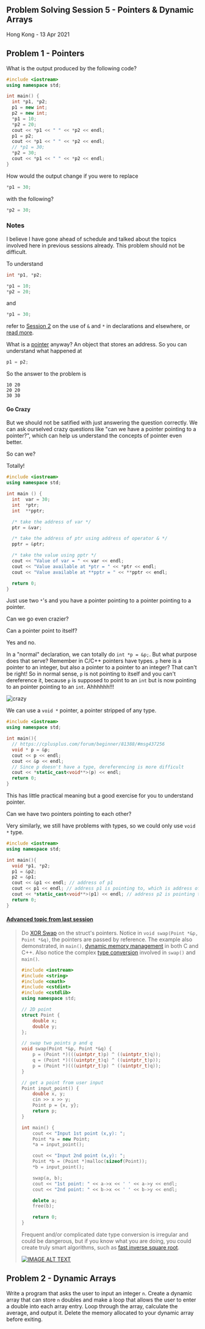 ## Problem Solving Session 5 - Pointers & Dynamic Arrays

Hong Kong - 13 Apr 2021

## Problem 1 - Pointers

What is the output produced by the following code?

```cpp
#include <iostream>
using namespace std;

int main() {
  int *p1, *p2; 
  p1 = new int; 
  p2 = new int; 
  *p1 = 10; 
  *p2 = 20; 
  cout << *p1 << " " << *p2 << endl; 
  p1 = p2; 
  cout << *p1 << " " << *p2 << endl; 
  // *p1 = 30; 
  *p2 = 30;
  cout << *p1 << " " << *p2 << endl;
}
```

How would the output change if you were to replace
```cpp
*p1 = 30; 
```
with the following?
```cpp
*p2 = 30;
```

### Notes

I believe I have gone ahead of schedule and talked about the topics involved here in previous sessions already. This problem should not be difficult.

To understand
```cpp
int *p1, *p2; 
```
```cpp
*p1 = 10; 
*p2 = 20; 
```
and
```cpp
*p1 = 30; 
```
refer to [Session 2](M5.md) on the use of `&` and `*` in declarations and elsewhere, or [read more](https://www3.ntu.edu.sg/home/ehchua/programming/cpp/cp4_PointerReference.html).

What is a [pointer](https://en.wikipedia.org/wiki/Pointer_(computer_programming)) anyway? An object that stores an address. So you can understand what happened at
```cpp
p1 = p2; 
```

So the answer to the problem is
```
10 20
20 20
30 30
```

#### Go Crazy

But we should not be satified with just answering the question correctly. We can ask ourselved crazy questions like "can we have a pointer pointing to a pointer?", which can help us understand the concepts of pointer even better. 

So can we?

Totally!

```cpp
#include <iostream>
using namespace std;

int main () {
  int  var = 30;
  int  *ptr;
  int  **pptr;

  /* take the address of var */
  ptr = &var;

  /* take the address of ptr using address of operator & */
  pptr = &ptr;

  /* take the value using pptr */
  cout << "Value of var = " << var << endl;
  cout << "Value available at *ptr = " << *ptr << endl;
  cout << "Value available at **pptr = " << **pptr << endl;

  return 0;
}
```

Just use two `*`'s and you have a pointer pointing to a pointer pointing to a pointer.

Can we go even crazier?

Can a pointer point to itself?

Yes and no. 

In a "normal" declaration, we can totally do `int *p = &p;`. But what purpose does that serve? Remember in C/C++ pointers have types. `p` here is a pointer to an integer, but also a pointer to a pointer to an integer? That can't be right! So in normal sense, `p` is not pointing to itself and you can't dereference it, because `p` is supposed to point to an `int` but is now pointing to an pointer pointing to an `int`. Ahhhhhh!!!

![crazy](src/crazy.gif)

We can use a `void *` pointer, a pointer stripped of any type.
```cpp
#include <iostream>
using namespace std;

int main(){
  // https://cplusplus.com/forum/beginner/81388/#msg437256
  void * p = &p;
  cout << p << endl;
  cout << &p << endl;
  // Since p doesn't have a type, dereferencing is more difficult
  cout << *static_cast<void**>(p) << endl; 
  return 0;
}
```

This has little practical meaning but a good exercise for you to understand pointer. 

Can we have two pointers pointing to each other?

Very similarly, we still have problems with types, so we could only use `void *` type.
```cpp
#include <iostream>
using namespace std;

int main(){
  void *p1, *p2;
  p1 = &p2;
  p2 = &p1;
  cout << &p1 << endl; // address of p1
  cout << p1 << endl; // address p1 is pointing to, which is address of p2
  cout << *static_cast<void**>(p1) << endl; // address p2 is pointing to, which is address of p1
  return 0;
}
```

#### [Advanced topic from last session](https://github.com/vicw0ng-hk/STA-20-2/blob/main/M7.md#advanced)
<blockquote>
<p>Do <a href="https://en.wikipedia.org/wiki/XOR_swap_algorithm">XOR Swap</a> on the struct's pointers. Notice in <code>void swap(Point *&p, Point *&q)</code>, the pointers are passed by reference. The example also demonstrated, in <code>main()</code>, <a href="https://www.geeksforgeeks.org/new-vs-malloc-and-free-vs-delete-in-c/">dynamic memory management</a> in both C and C++. Also notice the complex <a href="https://en.wikipedia.org/wiki/Type_conversion">type conversion</a> involved in <code>swap()</code> and <code>main()</code>.</p>

```cpp
#include <iostream>
#include <string>
#include <cmath>
#include <cstdint>
#include <cstdlib>
using namespace std;

// 2D point
struct Point {
    double x;
    double y;
};

// swap two points p and q
void swap(Point *&p, Point *&q) {
    p = (Point *)(((uintptr_t)p) ^ ((uintptr_t)q));
    q = (Point *)(((uintptr_t)q) ^ ((uintptr_t)p));
    p = (Point *)(((uintptr_t)p) ^ ((uintptr_t)q));
}

// get a point from user input
Point input_point() {
    double x, y;
    cin >> x >> y;
    Point p = {x, y};
    return p;
}

int main() {
    cout << "Input 1st point (x,y): ";
    Point *a = new Point;
    *a = input_point();

    cout << "Input 2nd point (x,y): ";
    Point *b = (Point *)malloc(sizeof(Point));
    *b = input_point();

    swap(a, b);
    cout << "1st point: " << a->x << ' ' << a->y << endl;
    cout << "2nd point: " << b->x << ' ' << b->y << endl;

    delete a;
    free(b);

    return 0;
}
```

Frequent and/or complicated date type conversion is irregular and could be dangerous, but if you know what you are doing, you could create truly smart algorithms, such as [fast inverse square root](https://en.wikipedia.org/wiki/Fast_inverse_square_root). 

[![IMAGE ALT TEXT](http://img.youtube.com/vi/p8u_k2LIZyo/0.jpg)](http://www.youtube.com/watch?v=p8u_k2LIZyo "Fast Inverse Square Root — A Quake III Algorithm")
</blockquote>

## Problem 2 - Dynamic Arrays

Write a program that asks the user to input an integer `n`. Create a dynamic array that can store `n` doubles and make a loop that allows the user to enter a double into each array entry. Loop through the array, calculate the average, and output it. Delete the memory allocated to your dynamic array before exiting.
